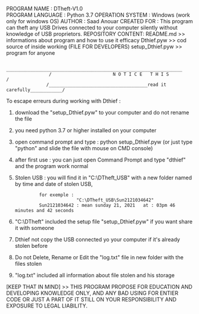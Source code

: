PROGRAM NAME      : DTheft-V1.0                                                                                                   
PROGRAM LANGUAGE  : Python 3.7
OPERATION SYSTEM  : Windows (work only for windows OS)
AUTHOR            : Saad Anouar
CREATED FOR       : This program can theft any USB Drives connected to your computer silently without knowledge of USB proprietors.
REPOSITORY CONTENT: 
                    README.md        >> informations about program and how to use it efficacy
                    Dthief.pyw       >> cod source of inside working (FILE FOR DEVELOPERS)
                    setup_Dthief.pyw >> program for anyone 


                      __________________________________________________________________
                    /                       N O T I C E   T H I S                      /
                   /_____________________________________read it carefully____________/
                   
To escape erreurs during working with Dthief :


1) download the "setup_Dthief.pyw" to your computer and do not rename the file
2) you need python 3.7 or higher installed on your computer
3) open command prompt and type : python setup_Dthief.pyw (or just type "python" and slide the file with mouse on CMD console)
4) after first use : you can just open Command Prompt and type "dthief" and the program work normal
5) Stolen USB : you will find it in "C:\DTheft_USB" with a new folder named by time and date of stolen USB, 

                for exemple :
                              "C:\DTheft_USB\Sun2121034642"
                Sun2121034642 : mean sunday 21, 2021   at : 03pm 46 minutes and 42 seconds 
                
6) "C:\DTheft" included the setup file "setup_Dthief.pyw" if you want share it with someone
7) Dthief not copy the USB connected yo your computer if it's already stolen before
8) Do not Delete, Rename or Edit  the "log.txt" file in new folder with the files stolen
9) "log.txt" included all information about file stolen and his storage


[KEEP THAT IN MIND] >>  THIS PROGRAM PROPOSE FOR EDUCATION AND DEVELOPING KNOWLEDGE ONLY, AND ANY BAD USING FOR ENTIER CODE OR JUST A PART
                        OF IT STILL ON YOUR RESPONSIBILITY AND EXPOSURE TO LEGAL LIABILITY.







